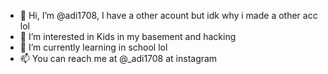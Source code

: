 - 👋 Hi, I’m @adi1708, I have a other acount but idk why i made a other acc lol
- 👀 I’m interested in Kids in my basement and hacking
- 🌱 I’m currently learning in school lol
- 📫 You can reach me at @_adi1708 at instagram

<!---
adi170-alt/adi170-alt is a ✨ special ✨ repository because its `README.md` (this file) appears on your GitHub profile.
You can click the Preview link to take a look at your changes.
--->
